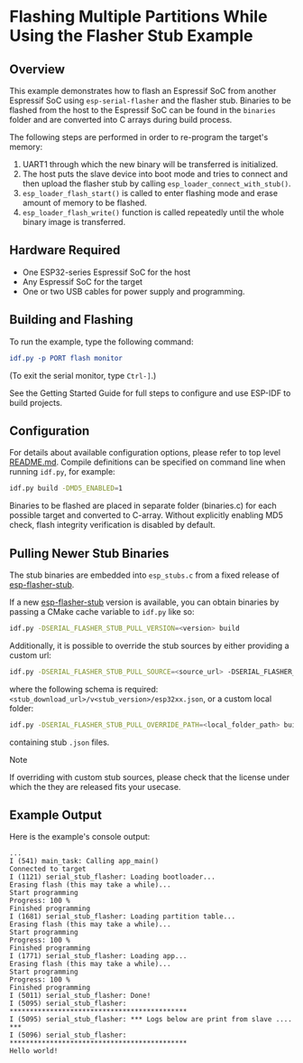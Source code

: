 # Flashing Multiple Partitions While Using the Flasher Stub Example

## Overview

This example demonstrates how to flash an Espressif SoC from another Espressif SoC using `esp-serial-flasher` and the flasher stub. Binaries to be flashed from the host to the Espressif SoC can be found in the `binaries` folder and are converted into C arrays during build process.

The following steps are performed in order to re-program the target's memory:

1. UART1 through which the new binary will be transferred is initialized.
2. The host puts the slave device into boot mode and tries to connect and then upload the flasher stub by calling `esp_loader_connect_with_stub()`.
3. `esp_loader_flash_start()` is called to enter flashing mode and erase amount of memory to be flashed.
4. `esp_loader_flash_write()` function is called repeatedly until the whole binary image is transferred.

## Hardware Required

* One ESP32-series Espressif SoC for the host
* Any Espressif SoC for the target
* One or two USB cables for power supply and programming.

## Building and Flashing

To run the example, type the following command:

```CMake
idf.py -p PORT flash monitor
```

(To exit the serial monitor, type ``Ctrl-]``.)

See the Getting Started Guide for full steps to configure and use ESP-IDF to build projects.

## Configuration

For details about available configuration options, please refer to top level [README.md](../../README.md).
Compile definitions can be specified on command line when running `idf.py`, for example:

```bash
idf.py build -DMD5_ENABLED=1
```

Binaries to be flashed are placed in separate folder (binaries.c) for each possible target and converted to C-array. Without explicitly enabling MD5 check, flash integrity verification is disabled by default.

## Pulling Newer Stub Binaries

The stub binaries are embedded into `esp_stubs.c` from a fixed release of [esp-flasher-stub](https://github.com/esp-rs/esp-flasher-stub).

If a new [esp-flasher-stub](https://github.com/esp-rs/esp-flasher-stub) version is available, you can obtain binaries by passing a CMake cache variable to `idf.py` like so:

```bash
idf.py -DSERIAL_FLASHER_STUB_PULL_VERSION=<version> build
```

Additionally, it is possible to override the stub sources by either providing a custom url:

```bash
idf.py -DSERIAL_FLASHER_STUB_PULL_SOURCE=<source_url> -DSERIAL_FLASHER_STUB_PULL_VERSION=<version> build
```

where the following schema is required: `<stub_download_url>/v<stub_version>/esp32xx.json`,
or a custom local folder:

```bash
idf.py -DSERIAL_FLASHER_STUB_PULL_OVERRIDE_PATH=<local_folder_path> build
```

containing stub `.json` files.

> [!NOTE]
> If overriding with custom stub sources, please check that the license under which the they are released fits your usecase.

## Example Output

Here is the example's console output:

```text
...
I (541) main_task: Calling app_main()
Connected to target
I (1121) serial_stub_flasher: Loading bootloader...
Erasing flash (this may take a while)...
Start programming
Progress: 100 %
Finished programming
I (1681) serial_stub_flasher: Loading partition table...
Erasing flash (this may take a while)...
Start programming
Progress: 100 %
Finished programming
I (1771) serial_stub_flasher: Loading app...
Erasing flash (this may take a while)...
Start programming
Progress: 100 %
Finished programming
I (5011) serial_stub_flasher: Done!
I (5095) serial_stub_flasher: ********************************************
I (5095) serial_stub_flasher: *** Logs below are print from slave .... ***
I (5096) serial_stub_flasher: ********************************************
Hello world!
```
